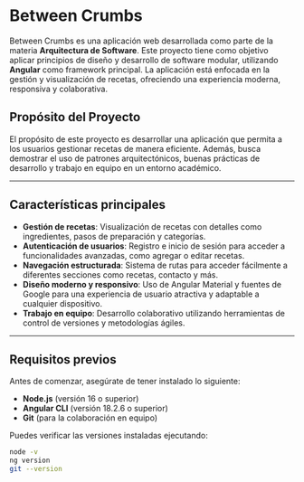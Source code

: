 # Between Crumbs

Between Crumbs es una aplicación web desarrollada como parte de la materia **Arquitectura de Software**. Este proyecto tiene como objetivo aplicar principios de diseño y desarrollo de software modular, utilizando **Angular** como framework principal. La aplicación está enfocada en la gestión y visualización de recetas, ofreciendo una experiencia moderna, responsiva y colaborativa.

## Propósito del Proyecto

El propósito de este proyecto es desarrollar una aplicación que permita a los usuarios gestionar recetas de manera eficiente. Además, busca demostrar el uso de patrones arquitectónicos, buenas prácticas de desarrollo y trabajo en equipo en un entorno académico.

---

## Características principales

- **Gestión de recetas**: Visualización de recetas con detalles como ingredientes, pasos de preparación y categorías.
- **Autenticación de usuarios**: Registro e inicio de sesión para acceder a funcionalidades avanzadas, como agregar o editar recetas.
- **Navegación estructurada**: Sistema de rutas para acceder fácilmente a diferentes secciones como recetas, contacto y más.
- **Diseño moderno y responsivo**: Uso de Angular Material y fuentes de Google para una experiencia de usuario atractiva y adaptable a cualquier dispositivo.
- **Trabajo en equipo**: Desarrollo colaborativo utilizando herramientas de control de versiones y metodologías ágiles.

---

## Requisitos previos

Antes de comenzar, asegúrate de tener instalado lo siguiente:

- **Node.js** (versión 16 o superior)
- **Angular CLI** (versión 18.2.6 o superior)
- **Git** (para la colaboración en equipo)

Puedes verificar las versiones instaladas ejecutando:

```bash
node -v
ng version
git --version